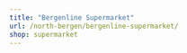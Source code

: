 ```yaml
---
title: "Bergenline Supermarket"
url: /north-bergen/bergenline-supermarket/
shop: supermarket
---
```

